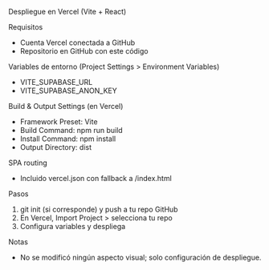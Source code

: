 Despliegue en Vercel (Vite + React)

Requisitos
- Cuenta Vercel conectada a GitHub
- Repositorio en GitHub con este código

Variables de entorno (Project Settings > Environment Variables)
- VITE_SUPABASE_URL
- VITE_SUPABASE_ANON_KEY

Build & Output Settings (en Vercel)
- Framework Preset: Vite
- Build Command: npm run build
- Install Command: npm install
- Output Directory: dist

SPA routing
- Incluido vercel.json con fallback a /index.html

Pasos
1. git init (si corresponde) y push a tu repo GitHub
2. En Vercel, Import Project > selecciona tu repo
3. Configura variables y despliega

Notas
- No se modificó ningún aspecto visual; solo configuración de despliegue.
